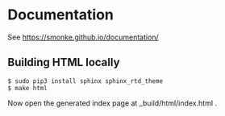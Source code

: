 # Documentation

See https://smonke.github.io/documentation/

## Building HTML locally

```
$ sudo pip3 install sphinx sphinx_rtd_theme
$ make html
```

Now open the generated index page at _build/html/index.html .
